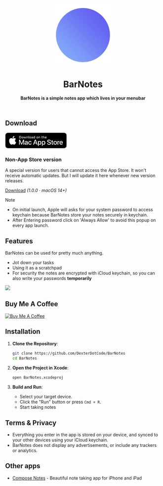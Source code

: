 <div align="center">
	<a href="https://dextercode.craft.me/BarNotes">
		<img src="Stuff/AppIcon-readme.png" width="200" height="200">
	</a>
	<h1>BarNotes</h1>
	<p>
		<b>BarNotes is a simple notes app which lives in your menubar</b>
	</p>
	<br>
</div>

## Download
<a href="https://apps.apple.com/in/app/barnotes/id6744329261?mt=12" target="_self"><img width="200" src="Stuff/appStore-download-logo.svg" /></a>



### Non-App Store version

A special version for users that cannot access the App Store. It won't receive automatic updates. But I will update it here whenever new version releases.

[Download](https://github.com/DexterDotCode/BarNotes/releases/tag/v!.0.0) *(1.0.0 · macOS 14+)*


> [!NOTE]
> - On initial launch, Apple will asks for your system password to access keychain because BarNotes store your notes securely in keychain. 
> - After Entering password click on 'Always Allow' to avoid this popup on every app launch.


## Features
BarNotes can be used for pretty much anything.

- Jot down your tasks
- Using it as a scratchpad
- For security the notes are encrypted with iCloud keychain, so you can also write your passwords **temporarily**

![](Stuff/TopNotes-Main-photo.png)

## Buy Me A Coffee
<a href="https://www.buymeacoffee.com/dextercode" target="_blank"><img src="https://cdn.buymeacoffee.com/buttons/v2/default-blue.png" alt="Buy Me A Coffee" style="height: 60px !important;width: 217px !important;" ></a>

## Installation

1. **Clone the Repository**:
   ```bash
   git clone https://github.com/DexterDotCode/BarNotes
   cd BarNotes
   ```

2. **Open the Project in Xcode**:
   ```bash
   open BarNotes.xcodeproj
   ```

3. **Build and Run**:
    - Select your target device.
    - Click the "Run" button or press `Cmd + R`.
    - Start taking notes
    
## Terms & Privacy
- Everything you enter in the app is stored on your device, and synced to your other devices using your iCloud keychain. 
- BarNotes does not display any advertisements, or include any trackers or analytics.

## Other apps
- [Compose Notes](https://apps.apple.com/in/app/compose-notes/id6743021076) - Beautiful note taking app for iPhone and iPad

